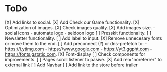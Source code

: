# ToDo

[X] Add links to social.
[X] Add Check our Game functionality.
[X] Optimization of images.
[X] Check images quality.
[X] Add images size.
    - social icons
    - automate logo
    - seldoon logo
[ ] Presskit functionality.
[ ] Newsletter functionality.
[ ] Add label to input.
[X] Remove unnecesary fonts or move them to the end.
[ ] Add preconnect (?) or dns-prefetch to:
    - https://i.ytimg.com
    - https://www.google.com
    - https://yt3.ggpht.com
    - https://fonts.gstatic.com.
[X] Font-display
[ ] Check components for improvements.
[ ] Pages scroll listener to pasive.
[X] Add rel="noreferrer" to external link
[ ] Add Navbar
[ ] Add link to the store before trailer